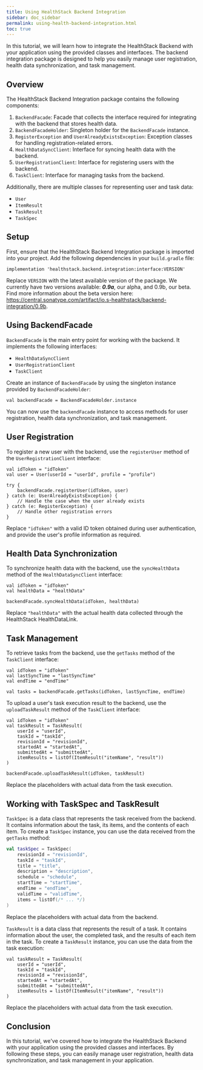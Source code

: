 ```yaml
---
title: Using HealthStack Backend Integration
sidebar: doc_sidebar
permalink: using-health-backend-integration.html
toc: true
---
```


In this tutorial, we will learn how to integrate the HealthStack Backend with your application using the provided classes and interfaces. The backend integration package is designed to help you easily manage user registration, health data synchronization, and task management.

## Overview

The HealthStack Backend Integration package contains the following components:

1. `BackendFacade`: Facade that collects the interface required for integrating with the backend that stores health data.
2. `BackendFacadeHolder`: Singleton holder for the `BackendFacade` instance.
3. `RegisterException` and `UserAlreadyExistsException`: Exception classes for handling registration-related errors.
4. `HealthDataSyncClient`: Interface for syncing health data with the backend.
5. `UserRegistrationClient`: Interface for registering users with the backend.
6. `TaskClient`: Interface for managing tasks from the backend.

Additionally, there are multiple classes for representing user and task data:

- `User`
- `ItemResult`
- `TaskResult`
- `TaskSpec`

## Setup

First, ensure that the HealthStack Backend Integration package is imported into your project. Add the following dependencies in your `build.gradle` file:

```
implementation 'healthstack.backend.integration:interface:VERSION'
```

Replace `VERSION` with the latest available version of the package. We currently have two versions available: ***0.9a***, our alpha, and 0.9b, our beta. Find more information about the beta version here: https://central.sonatype.com/artifact/io.s-healthstack/backend-integration/0.9b.

## Using BackendFacade

`BackendFacade` is the main entry point for working with the backend. It implements the following interfaces:

- `HealthDataSyncClient`
- `UserRegistrationClient`
- `TaskClient`

Create an instance of `BackendFacade` by using the singleton instance provided by `BackendFacadeHolder`:

```
val backendFacade = BackendFacadeHolder.instance
```

You can now use the `backendFacade` instance to access methods for user registration, health data synchronization, and task management.

## User Registration

To register a new user with the backend, use the `registerUser` method of the `UserRegistrationClient` interface:

```
val idToken = "idToken"
val user = User(userId = "userId", profile = "profile")

try {
    backendFacade.registerUser(idToken, user)
} catch (e: UserAlreadyExistsException) {
    // Handle the case when the user already exists
} catch (e: RegisterException) {
    // Handle other registration errors
}
```

Replace `"idToken"` with a valid ID token obtained during user authentication, and provide the user's profile information as required.

## Health Data Synchronization

To synchronize health data with the backend, use the `syncHealthData` method of the `HealthDataSyncClient` interface:

```
val idToken = "idToken"
val healthData = "healthData"

backendFacade.syncHealthData(idToken, healthData)
```

Replace `"healthData"` with the actual health data collected through the HealthStack HealthDataLink.

## Task Management

To retrieve tasks from the backend, use the `getTasks` method of the `TaskClient` interface:

```
val idToken = "idToken"
val lastSyncTime = "lastSyncTime"
val endTime = "endTime"

val tasks = backendFacade.getTasks(idToken, lastSyncTime, endTime)
```

To upload a user's task execution result to the backend, use the `uploadTaskResult` method of the `TaskClient` interface:

```
val idToken = "idToken"
val taskResult = TaskResult(
    userId = "userId",
    taskId = "taskId",
    revisionId = "revisionId",
    startedAt = "startedAt",
    submittedAt = "submittedAt",
    itemResults = listOf(ItemResult("itemName", "result"))
)

backendFacade.uploadTaskResult(idToken, taskResult)
```

Replace the placeholders with actual data from the task execution.

## Working with TaskSpec and TaskResult

`TaskSpec` is a data class that represents the task received from the backend. It contains information about the task, its items, and the contents of each item. To create a `TaskSpec` instance, you can use the data received from the `getTasks` method:

```kotlin
val taskSpec = TaskSpec(
    revisionId = "revisionId",
    taskId = "taskId",
    title = "title",
    description = "description",
    schedule = "schedule",
    startTime = "startTime",
    endTime = "endTime",
    validTime = "validTime",
    items = listOf(/* ... */)
)
```

Replace the placeholders with actual data from the backend.

`TaskResult` is a data class that represents the result of a task. It contains information about the user, the completed task, and the results of each item in the task. To create a `TaskResult` instance, you can use the data from the task execution:

```
val taskResult = TaskResult(
    userId = "userId",
    taskId = "taskId",
    revisionId = "revisionId",
    startedAt = "startedAt",
    submittedAt = "submittedAt",
    itemResults = listOf(ItemResult("itemName", "result"))
)
```

Replace the placeholders with actual data from the task execution.

## Conclusion

In this tutorial, we've covered how to integrate the HealthStack Backend with your application using the provided classes and interfaces. By following these steps, you can easily manage user registration, health data synchronization, and task management in your application.